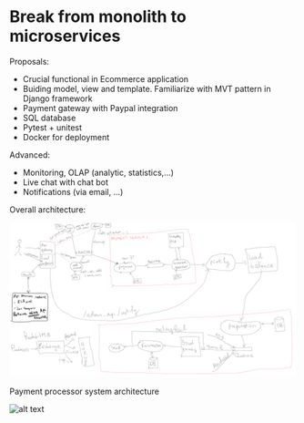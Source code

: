 # Break from monolith to microservices 

Proposals: 
+ Crucial functional in Ecommerce application 
+ Buiding model, view and template. Familiarize with MVT pattern in Django framework
+ Payment gateway with Paypal integration
+ SQL database
+ Pytest + unitest 
+ Docker for deployment

Advanced:
+ Monitoring, OLAP (analytic, statistics,...)
+ Live chat with chat bot 
+ Notifications (via email, ...)

Overall architecture:

![alt text](https://raw.githubusercontent.com/datnguyenzzz/E_commerce_django/payment_service/assets/overall_architecture.png)

Payment processor system architecture 

![alt text](https://raw.githubusercontent.com/datnguyenzzz/E_commerce_django/develop/payment_service/assets/payment_service_provider_architecture.png)
